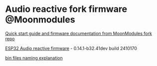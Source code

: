 # Audio reactive fork firmware @Moonmodules

[Quick start guide and firmware documentation from MoonModules fork repo](https://mm.kno.wled.ge)

[ESP32 Audio reactive firmware](https://github.com/srg74/WLED-wemos-shield/tree/master/resources/Firmware/@MoonModules/latest) - 0.14.1-b32.41dev build 2410170

[bin files naming explanation](https://mm.kno.wled.ge/moonmodules/Installing-and-Compiling/#configurations)
